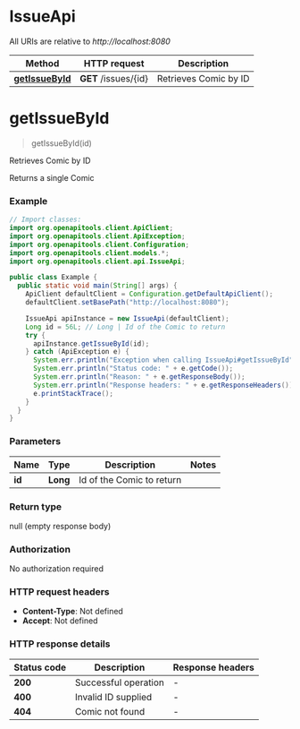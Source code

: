 # IssueApi

All URIs are relative to *http://localhost:8080*

Method | HTTP request | Description
------------- | ------------- | -------------
[**getIssueById**](IssueApi.md#getIssueById) | **GET** /issues/{id} | Retrieves Comic by ID


<a name="getIssueById"></a>
# **getIssueById**
> getIssueById(id)

Retrieves Comic by ID

Returns a single Comic

### Example
```java
// Import classes:
import org.openapitools.client.ApiClient;
import org.openapitools.client.ApiException;
import org.openapitools.client.Configuration;
import org.openapitools.client.models.*;
import org.openapitools.client.api.IssueApi;

public class Example {
  public static void main(String[] args) {
    ApiClient defaultClient = Configuration.getDefaultApiClient();
    defaultClient.setBasePath("http://localhost:8080");

    IssueApi apiInstance = new IssueApi(defaultClient);
    Long id = 56L; // Long | Id of the Comic to return
    try {
      apiInstance.getIssueById(id);
    } catch (ApiException e) {
      System.err.println("Exception when calling IssueApi#getIssueById");
      System.err.println("Status code: " + e.getCode());
      System.err.println("Reason: " + e.getResponseBody());
      System.err.println("Response headers: " + e.getResponseHeaders());
      e.printStackTrace();
    }
  }
}
```

### Parameters

Name | Type | Description  | Notes
------------- | ------------- | ------------- | -------------
 **id** | **Long**| Id of the Comic to return |

### Return type

null (empty response body)

### Authorization

No authorization required

### HTTP request headers

 - **Content-Type**: Not defined
 - **Accept**: Not defined

### HTTP response details
| Status code | Description | Response headers |
|-------------|-------------|------------------|
**200** | Successful operation |  -  |
**400** | Invalid ID supplied |  -  |
**404** | Comic not found |  -  |

